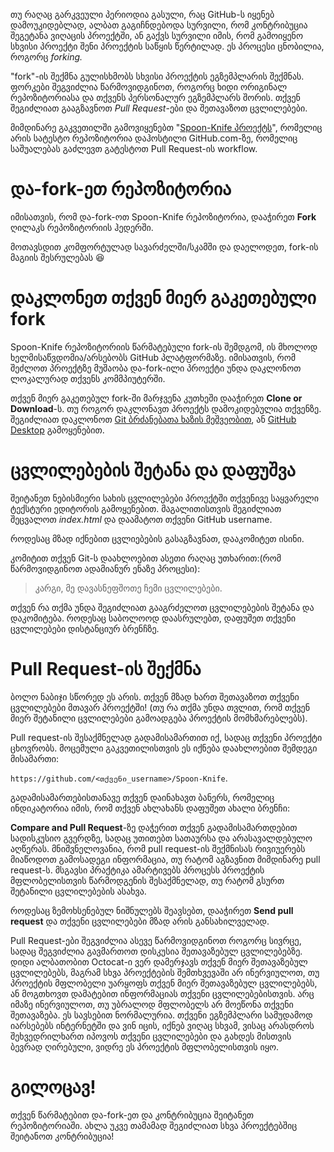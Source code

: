 
თუ რაღაც გარკვეული პერიოდია გასული, რაც GitHub-ს იყენებ დამოუკიდებლად, ალბათ გაგიჩნდებოდა სურვილი, რომ კონტრიბუცია შეგეტანა ვიღაცის პროექტში, ან გაქვს სურვილი იმის, რომ გამოიყენო სხვისი პროექტი შენი პროექტის საწყის წერტილად. ეს პროცესი ცნობილია, როგორც *forking.*

"fork"-ის შექმნა გულისხმობს სხვისი პროექტის ეგზემპლარის შექმნას. ფორკები შეგვიძლია წარმოვიდგინოთ, როგორც ხიდი ორიგინალ რეპოზიტორიასა და თქვენს პერსონალურ ეგზემპლარს შორის. თქვენ შეგიძლიათ გააგზავნოთ *Pull Request*-ები და შეთავაზოთ ცვლილებები.

მიმდინარე გაკვეთილში გამოვიყენებთ "[Spoon-Knife პროექტს](https://github.com/octocat/Spoon-Knife)", რომელიც არის სატესტო რეპოზიტორია დაჰოსტილი GitHub.com-ზე, რომელიც საშუალებას გაძლევთ გატესტოთ Pull Request-ის workflow.

# და-fork-ეთ რეპოზიტორია

იმისათვის, რომ და-fork-ოთ Spoon-Knife რეპოზიტორია, დააჭირეთ **Fork** ღილაკს რეპოზიტორიის ჰედერში.

<!-- IMG #1 Here -->

მოთავსდით კომფორტულად სავარძელში/სკამში და დაელოდეთ, fork-ის მაგიის შესრულებას :laughing:

# დაკლონეთ თქვენ მიერ გაკეთებული fork

Spoon-Knife რეპოზიტორიის წარმატებული fork-ის შემდგომ, ის მხოლოდ ხელმისაწვდომია/არსებობს GitHub პლატფორმაზე. იმისათვის, რომ შეძლოთ პროექტზე მუშაობა და-fork-ილი პროექტი უნდა დაკლონოთ ლოკალურად თქვენს კომმპიუტერში.

თქვენ მიერ გაკეთებულ fork-ში მარჯვენა კუთხეში დააჭირეთ **Clone or Download**-ს.
თუ როგორ დაკლონავთ პროექტს დამოკიდებულია თქვენზე. შეგიძლიათ დაკლონოთ [Git ბრძანებათა ხაზის მეშვეობით](https://lab.github.com/), ან [GitHub Desktop](https://lab.github.com/) გამოყენებით.


# ცვლილებების შეტანა და დაფუშვა

შეიტანეთ ნებისმიერი სახის ცვლილებები პროექტში თქვენივე საყვარელი ტექსტური ედიტორის გამოყენებით. მაგალითისთვის შეგიძლიათ შეცვალოთ *index.html* და დაამატოთ თქვენი GitHub username.

როდესაც მზად იქნებით ცვლიებების გასაგზავნათ, დააკომიტეთ ისინი.

კომიტით თქვენ Git-ს დაახლოებით ასეთი რაღაც უთხარით:(რომ წარმოვიდგინოთ ადამიანურ ენაზე პროცესი):

> კარგი, მე დავასნეფშოთე ჩემი ცვლილებები.

თქვენ რა თქმა უნდა შეგიძლიათ გააგრძელოთ ცვლილებების შეტანა და დაკომიტება. როდესაც საბოლოოდ დაასრულებთ, დაფუშეთ თქვენი ცვლილებები დისტანციურ ბრენჩზე.

# Pull Request-ის შექმნა

ბოლო ნაბიჯი სწორედ ეს არის. თქვენ მზად ხართ შეთავაზოთ თქვენი ცვლილებები მთავარ პროექტში! (თუ რა თქმა უნდა თვლით, რომ თქვენ მიერ შეტანილი ცვლილებები გამოადგება პროექტის მომხმარებლებს).

Pull request-ის შესაქმნელად გადამისამართით იქ, სადაც თქვენი პროექტი ცხოვრობს. მოცემული გაკვეთილისთვის ეს იქნება დაახლოებით შემდეგი მისამართი:

`https://github.com/<თქვენი_username>/Spoon-Knife`.

გადამისამართებისთანავე თქვენ დაინახავთ ბანერს, რომელიც ინდიკატორია იმის, რომ თქვენ ახლახანს დაფუშეთ ახალი ბრენჩი:

<!-- IMG # 2 -->

**Compare and Pull Request**-ზე დაჭერით თქვენ გადამისამართდებით სადისკუსიო გვერდზე, სადაც უთითებთ სათაურსა და არასავალდებულო აღწერას. მნიშვნელოვანია, რომ pull request-ის შექმნისას რივიუერებს მიაწოდოთ გამოსადეგი ინფორმაცია, თუ რატომ აგზავნით მიმდინარე pull request-ს. მსგავსი პრაქტიკა ამარტივებს პროცესს პროექტის მფლობელისთვის წარმოდგენის შესაქმნელად, თუ რატომ გსურთ შეტანილი ცვლილებების ასახვა.

როდესაც ზემოხსენებულ ნიშნულებს შეავსებთ, დააჭირეთ **Send pull request** და თქვენი ცვლილებები მზად არის განსახილველად.

<!-- IMG #3 -->

Pull Request-ები შეგვიძლია ასევე წარმოვიდგინოთ როგორც სივრცე, სადაც შეგვიძლია გავმართოთ დისკუსია შეთავაზებულ ცვლილებებზე. დიდი ალბათობით Octocat-ი ვერ დამერჯავს თქვენ მიერ შეთავაზებულ ცვლილებებს, მაგრამ სხვა პროექტების შემთხვევაში არ ინერვიულოთ, თუ პროექტის მფლობელი უარყოფს თქვენ მიერ შეთავაზებულ ცვლილებებს, ან მოგთხოვთ დამატებით ინფორმაციას თქვენი ცვლილებებისთვის. არც იმაზე ინერვიულოთ, თუ უბრალოდ მფლობელს არ მოეწონა თქვენი შეთავაზება. ეს სავსებით ნორმალურია. თქვენი ეგზემპლარი სამუდამოდ იარსებებს ინტერნეტში და ვინ იცის, იქნებ ვიღაც სხვამ, ვისაც არასდროს შეხვედრილხართ იპოვოს თქვენი ცვლილებები და გახდეს მისთვის ბევრად ღირებული, ვიდრე ეს პროექტის მფლობელისთვის იყო.

# გილოცავ!

თქვენ წარმატებით და-fork-ეთ და კონტრიბუცია შეიტანეთ რეპოზიტორიაში. ახლა უკვე თამამად შეგიძლიათ სხვა პროექტებშიც შეიტანოთ კონტრიბუცია!